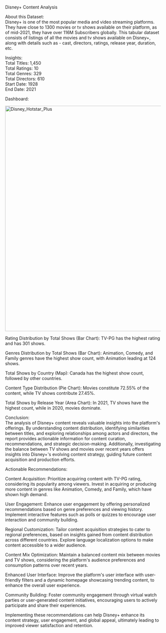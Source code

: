 Disney+ Content Analysis

About this Dataset:                                                                                                                                            
Disney+ is one of the most popular media and video streaming platforms. They have close to 1300 movies or tv shows available on their platform, as of mid-2021, they have over 116M Subscribers globally. This tabular dataset consists of listings of all the movies and tv shows available on Disney+, along with details such as - cast, directors, ratings, release year, duration, etc.

Insights:                                                                                                                                                           
Total Titles: 1,450                                                                                                                                             
Total Ratings: 10                                                                                                                                                         
Total Genres: 329                                                                                                                                                             
Total Directors: 610                                                                                                                                                             
Start Date: 1928                                                                                                                                                          
End Date: 2021

Dashboard:

<img width="730" alt="Disney_Hotstar_Plus" src="https://github.com/KeerthanaKundapur/Disney-Content-Analysis/assets/112420165/1fecfd10-522d-4537-9cf9-8ab30b5e155b">

Rating Distribution by Total Shows (Bar Chart):
TV-PG has the highest rating and has 301 shows.

Genres Distribution by Total Shows (Bar Chart):
Animation, Comedy, and Family genres have the highest show count, with Animation leading at 124 shows.

Total Shows by Country (Map):
Canada has the highest show count, followed by other countries.

Content Type Distribution (Pie Chart):
Movies constitute 72.55% of the content, while TV shows contribute 27.45%.

Total Shows by Release Year (Area Chart):
In 2021, TV shows have the highest count, while in 2020, movies dominate.

Conclusion:                                                                                                                                                     
The analysis of Disney+ content reveals valuable insights into the platform's offerings. By understanding content distribution, identifying similarities between titles, and exploring relationships among actors and directors, the report provides actionable information for content curation, recommendations, and strategic decision-making. Additionally, investigating the balance between TV shows and movies over recent years offers insights into Disney+'s evolving content strategy, guiding future content acquisition and production efforts.

Actionable Recommendations:

Content Acquisition:
Prioritize acquiring content with TV-PG rating, considering its popularity among viewers.
Invest in acquiring or producing more content in genres like Animation, Comedy, and Family, which have shown high demand.

User Engagement:
Enhance user engagement by offering personalized recommendations based on genre preferences and viewing history.
Implement interactive features such as polls or quizzes to encourage user interaction and community building.

Regional Customization:
Tailor content acquisition strategies to cater to regional preferences, based on insights gained from content distribution across different countries.
Explore language localization options to make content accessible to a wider audience.

Content Mix Optimization:
Maintain a balanced content mix between movies and TV shows, considering the platform's audience preferences and consumption patterns over recent years.

Enhanced User Interface:
Improve the platform's user interface with user-friendly filters and a dynamic homepage showcasing trending content, to enhance the overall user experience.

Community Building:
Foster community engagement through virtual watch parties or user-generated content initiatives, encouraging users to actively participate and share their experiences.

Implementing these recommendations can help Disney+ enhance its content strategy, user engagement, and global appeal, ultimately leading to improved viewer satisfaction and retention.
